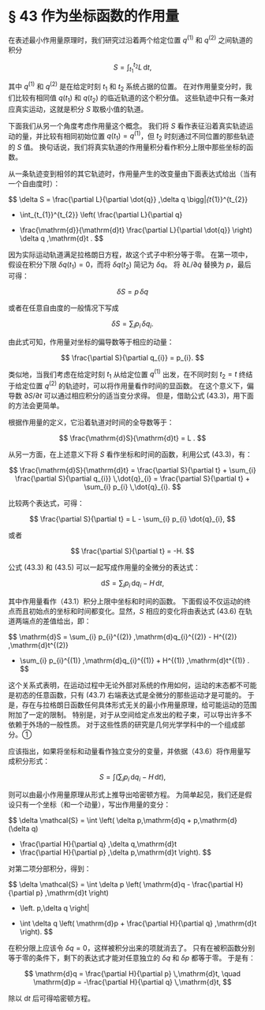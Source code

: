 

# **§ 43 作为坐标函数的作用量**

在表述最小作用量原理时，我们研究过沿着两个给定位置 $q^{(1)}$ 和 $q^{(2)}$ 之间轨道的积分

$$
S = \int_{t_{1}}^{t_{2}} L \,\mathrm{d}t ,
$$

其中 $q^{(1)}$ 和 $q^{(2)}$ 是在给定时刻 $t_{1}$ 和 $t_{2}$ 系统占据的位置。
在对作用量变分时，我们比较有相同值 $q(t_{1})$ 和 $q(t_{2})$ 的临近轨道的这个积分值。
这些轨迹中只有一条对应真实运动，这就是积分 $S$ 取极小值的轨道。

下面我们从另一个角度考虑作用量这个概念。
我们将 $S$ 看作表征沿着真实轨迹运动的量，并比较有相同初始位置 $q(t_{1}) = q^{(1)}$，但 $t_{2}$ 时刻通过不同位置的那些轨迹的 $S$ 值。
换句话说，我们将真实轨道的作用量积分看作积分上限中那些坐标的函数。

从一条轨迹变到相邻的其它轨迹时，作用量产生的改变量由下面表达式给出（当有一个自由度时）：

$$
\delta S = \frac{\partial L}{\partial \dot{q}} \,\delta q \bigg|_{t_{1}}^{t_{2}}
+ \int_{t_{1}}^{t_{2}} \left( \frac{\partial L}{\partial q}
- \frac{\mathrm{d}}{\mathrm{d}t} \frac{\partial L}{\partial \dot{q}} \right) \delta q \,\mathrm{d}t .
$$

因为实际运动轨道满足拉格朗日方程，故这个式子中积分等于零。
在第一项中，假设在积分下限 $\delta q(t_{1}) = 0$，而将 $\delta q(t_{2})$ 简记为 $\delta q$。
将 $\partial L / \partial \dot{q}$ 替换为 $p$，最后可得：

$$
\delta S = p\,\delta q
$$

或者在任意自由度的一般情况下写成

$$
\delta S = \sum_{i} p_{i} \,\delta q_{i}.
$$

由此式可知，作用量对坐标的偏导数等于相应的动量：

$$
\frac{\partial S}{\partial q_{i}} = p_{i}.
$$

类似地，当我们考虑在给定时刻 $t_{1}$ 从给定位置 $q^{(1)}$ 出发，在不同时刻 $t_{2} = t$ 终结于给定位置 $q^{(2)}$ 的轨迹时，可以将作用量看作时间的显函数。
在这个意义下，偏导数 $\partial S / \partial t$ 可以通过相应积分的适当变分求得。
但是，借助公式 (43.3)，用下面的方法会更简单。

根据作用量的定义，它沿着轨道对时间的全导数等于：

$$
\frac{\mathrm{d}S}{\mathrm{d}t} = L .
$$

从另一方面，在上述意义下将 $S$ 看作坐标和时间的函数，利用公式 (43.3)，有：

$$
\frac{\mathrm{d}S}{\mathrm{d}t}
= \frac{\partial S}{\partial t} + \sum_{i} \frac{\partial S}{\partial q_{i}} \,\dot{q}_{i}
= \frac{\partial S}{\partial t} + \sum_{i} p_{i} \,\dot{q}_{i}.
$$

比较两个表达式，可得：

$$
\frac{\partial S}{\partial t} = L - \sum_{i} p_{i} \dot{q}_{i},
$$

或者

$$
\frac{\partial S}{\partial t} = -H.
$$

公式 (43.3) 和 (43.5) 可以一起写成作用量的全微分的表达式：

$$
\mathrm{d}S = \sum_{i} p_{i} \,\mathrm{d}q_{i} - H\,\mathrm{d}t,
$$

其中作用量看作（43.1）积分上限中坐标和时间的函数。
下面假设不仅运动的终点而且初始点的坐标和时间都变化。显然，$S$ 相应的变化将由表达式 (43.6) 在轨道两端点的差值给出，即：

$$
\mathrm{d}S = \sum_{i} p_{i}^{(2)} \,\mathrm{d}q_{i}^{(2)} - H^{(2)} \,\mathrm{d}t^{(2)}
- \sum_{i} p_{i}^{(1)} \,\mathrm{d}q_{i}^{(1)} + H^{(1)} \,\mathrm{d}t^{(1)} .
$$

这个关系式表明，在运动过程中无论外部对系统的作用如何，运动的末态都不可能是初态的任意函数，只有 (43.7) 右端表达式是全微分的那些运动才是可能的。
于是，存在与拉格朗日函数任何具体形式无关的最小作用量原理，给可能运动的范围附加了一定的限制。
特别是，对于从空间给定点发出的粒子束，可以导出许多不依赖于外场的一般性质。
对于这些性质的研究是几何光学学科中的一个组成部分。①

应该指出，如果将坐标和动量看作独立变分的变量，并依据（43.6）将作用量写成积分形式：

$$
S = \int \left( \sum_{i} p_{i} \,\mathrm{d}q_{i} - H\,\mathrm{d}t \right),
$$

则可以由最小作用量原理从形式上推导出哈密顿方程。
为简单起见，我们还是假设只有一个坐标（和一个动量），写出作用量的变分：

$$
\delta \mathcal{S} = \int \left( \delta p\,\mathrm{d}q + p\,\mathrm{d}(\delta q)
- \frac{\partial H}{\partial q} \,\delta q\,\mathrm{d}t
- \frac{\partial H}{\partial p} \,\delta p\,\mathrm{d}t \right).
$$

对第二项分部积分，得到：

$$
\delta \mathcal{S} = \int \delta p \left( \mathrm{d}q - \frac{\partial H}{\partial p} \,\mathrm{d}t \right)
+ \left. p\,\delta q \right|
- \int \delta q \left( \mathrm{d}p + \frac{\partial H}{\partial q} \,\mathrm{d}t \right).
$$

在积分限上应该令 $\delta q = 0$，这样被积分出来的项就消去了。
只有在被积函数分别等于零的条件下，剩下的表达式才能对任意独立的 $\delta q$ 和 $\delta p$ 都等于零。
于是有：

$$
\mathrm{d}q = \frac{\partial H}{\partial p} \,\mathrm{d}t, \quad
\mathrm{d}p = -\frac{\partial H}{\partial q} \,\mathrm{d}t,
$$

除以 $\mathrm{d}t$ 后可得哈密顿方程。

